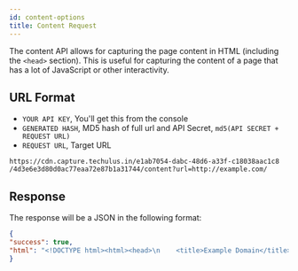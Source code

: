 ```yaml
---
id: content-options
title: Content Request
---
```


The content API allows for capturing the page content in HTML (including the `<head>` section). This is useful for capturing the content of a page that has a lot of JavaScript or other interactivity.

## URL Format

- `YOUR API KEY`, You'll get this from the console
- `GENERATED HASH`, MD5 hash of full url and API Secret, `md5(API SECRET + REQUEST URL)`
- `REQUEST URL`, Target URL

```
https://cdn.capture.techulus.in/e1ab7054-dabc-48d6-a33f-c18038aac1c8
/4d3e6e3d80d0ac77eaa72e87b1a31744/content?url=http://example.com/
```

## Response

The response will be a JSON in the following format:

```json
{
"success": true,
"html": "<!DOCTYPE html><html><head>\n    <title>Example Domain</title>\n\n    <meta charset=\"utf-8\">\n    <meta http-equiv=\"Content-type\" content=\"text/html; charset=utf-8\">\n    <meta name=\"viewport\" content=\"width=device-width, initial-scale=1\">\n    <style type=\"text/css\">\n    body {\n        background-color: #f0f0f2;\n        margin: 0;\n        padding: 0;\n        font-family: \"Open Sans\", \"Helvetica Neue\", Helvetica, Arial, sans-serif;\n        \n    }\n    div {\n        width: 600px;\n        margin: 5em auto;\n        padding: 50px;\n        background-color: #fff;\n        border-radius: 1em;\n    }\n    a:link, a:visited {\n        color: #38488f;\n        text-decoration: none;\n    }\n    @media (max-width: 700px) {\n        body {\n            background-color: #fff;\n        }\n        div {\n            width: auto;\n            margin: 0 auto;\n            border-radius: 0;\n            padding: 1em;\n        }\n    }\n    </style>    \n</head>\n\n<body>\n<div>\n    <h1>Example Domain</h1>\n    <p>This domain is established to be used for illustrative examples in documents. You may use this\n    domain in examples without prior coordination or asking for permission.</p>\n    <p><a href=\"http://www.iana.org/domains/example\">More information...</a></p>\n</div>\n\n\n</body></html>"
}
```